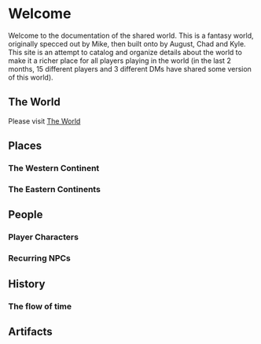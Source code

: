 # Welcome
Welcome to the documentation of the shared world.  This is a fantasy world, originally specced out by Mike, then built onto by August, Chad and Kyle.  This site is an attempt to catalog and organize details about the world to make it a richer place for all players playing in the world (in the last 2 months, 15 different players and 3 different DMs have shared some version of this world).

## The World
Please visit [The World](places/the_world.md)

## Places

### The Western Continent

### The Eastern Continents

## People

### Player Characters

### Recurring NPCs

## History

### The flow of time

## Artifacts


